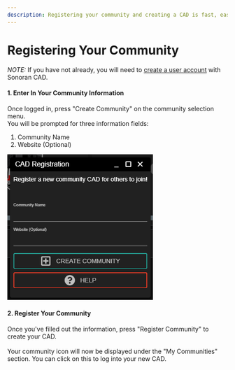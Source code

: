 ```yaml
---
description: Registering your community and creating a CAD is fast, easy, and free!
---
```


# Registering Your Community

_NOTE:_ If you have not already, you will need to [create a user account](registering-your-account.md) with Sonoran CAD.

#### 1. Enter In Your Community Information

Once logged in, press "Create Community" on the community selection menu.\
You will be prompted for three information fields:

1. Community Name
2. Website (Optional)

![The community CAD registration modal is shown as above](<../../.gitbook/assets/image (290) (1).png>)

#### 2. Register Your Community

Once you've filled out the information, press "Register Community" to create your CAD.\
\
Your community icon will now be displayed under the "My Communities" section. You can click on this to log into your new CAD.
